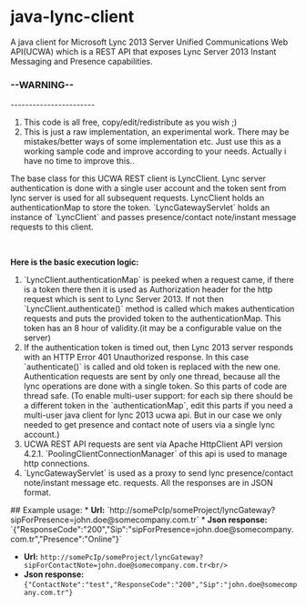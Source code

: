 java-lync-client
================

A java client for Microsoft Lync 2013 Server Unified Communications Web API(UCWA) which is a REST API that exposes Lync Server 2013 Instant Messaging and Presence capabilities.

<h3>--WARNING--</h3>
-----------------------
<ol>
<li>This code is all free, copy/edit/redistribute as you wish ;)</li>
<li>This is just a raw implementation, an experimental work. There may be mistakes/better ways of some implementation etc. Just use this as a working sample code and improve according to your needs. Actually i have no time to improve this..</li>
</ol>

<p>
The base class for this UCWA REST client is LyncClient. Lync server authentication is done with a single user account and the token sent from lync server is used for all subsequent requests. LyncClient holds an authenticationMap to store the token. `LyncGatewayServlet` holds an instance of `LyncClient` and passes presence/contact note/instant message requests to this client.
<p>
<br/>
<p>
<b>Here is the basic execution logic: </b>
<ol>
<li>`LyncClient.authenticationMap` is peeked when a request came, if there is a token there then it is used as Authorization header for the http request which is sent to Lync Server 2013. If not then `LyncClient.authenticate()` method is called which makes authentication requests and puts the provided token to the authenticationMap. This token has an 8 hour of validity.(it may be a configurable value on the server)</li>
<li>If the authentication token is timed out, then Lync 2013 server responds with an HTTP Error 401 Unauthorized response. In this case `authenticate()` is called and old token is replaced with the new one. Authentication requests are sent by only one thread, because all the lync operations are done with a single token. So this parts of code are thread safe. (To enable multi-user support: for each sip there should be a different token in the `authenticationMap`, edit this parts if you need a multi-user java client for lync 2013 ucwa api. But in our case we only needed to get presence and contact note of users via a single lync account.)</li>
<li>UCWA REST API requests are sent via Apache HttpClient API version 4.2.1. `PoolingClientConnectionManager` of this api is used to manage http connections. </li>
<li>`LyncGatewayServlet` is used as a proxy to send lync presence/contact note/instant message etc. requests. All the responses are in JSON format.</li></ol></p>
<p>
## Example usage:
* <b>Url:</b> `http://somePcIp/someProject/lyncGateway?sipForPresence=john.doe@somecompany.com.tr`
* <b>Json response:</b> `{"ResponseCode":"200","Sip":"sipForPresence=john.doe@somecompany.com.tr","Presence":"Online"}`

  <br>
  
* <b>Url:</b> `http://somePcIp/someProject/lyncGateway?sipForContactNote=john.doe@somecompany.com.tr<br/>`
* <b>Json response:</b> `{"ContactNote":"test","ResponseCode":"200","Sip":"john.doe@somecompany.com.tr"}`
</p>

